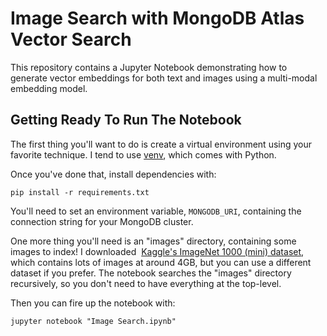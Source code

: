 # Image Search with MongoDB Atlas Vector Search

This repository contains a Jupyter Notebook demonstrating how to generate
vector embeddings for both text and images using a multi-modal embedding model.

## Getting Ready To Run The Notebook

The first thing you'll want to do is create a virtual environment using your favorite technique. I tend to use [venv](https://docs.python.org/3/library/venv.html), which comes with Python.

Once you've done that, install dependencies with:

```
pip install -r requirements.txt
```

You'll need to set an environment variable, `MONGODB_URI`, containing the connection string for your MongoDB cluster.

One more thing you'll need is an "images" directory, containing some images to index! I downloaded  [Kaggle's ImageNet 1000 (mini) dataset](https://www.kaggle.com/datasets/ifigotin/imagenetmini-1000), which contains lots of images at around 4GB, but you can use a different dataset if you prefer. The notebook searches the "images" directory recursively, so you don't need to have everything at the top-level.

Then you can fire up the notebook with:

```
jupyter notebook "Image Search.ipynb"
```